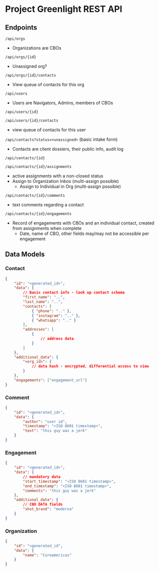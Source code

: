 # Project Greenlight REST API

## Endpoints

`/api/orgs`

- Organizations are CBOs

`/api/orgs/{id}`

- Unassigned org?

`/api/orgs/{id}/contacts`

- View queue of contacts for this org

`/api/users`

- Users are Navigators, Admins, members of CBOs

`/api/users/{id}`

`/api/users/{id}/contacts`

- view queue of contacts for this user

`/api/contacts?status=<unassigned>` (basic intake form)

- Contacts are client dossiers, their public info, audit log

`/api/contacts/{id}`

`/api/contacts/{id}/assignments`

- active assignments with a non-closed status
- Assign to Organization Inbox (multi-assign possible)
  - Assign to Individual in Org (multi-assign possible)

`/api/contacts/{id}/comments`

- text comments regarding a contact

`/api/contacts/{id}/engagements`

- Record of engagements with CBOs and an individual contact, created from assignments when complete
  - Date, name of CBO, other fields may/may not be accessible per engagement

## Data Models

### Contact

```json
{
	"id": "<generated_id>",
	"data": {
		// Basic contact info - look up contact schema
		"first_name": "..",
		"last_name": "..",
		"contacts": [
			{ "phone": ".." },
			{ "instagram": ".." },
			{ "whatsapp": ".." }
		],
		"addresses": [
			{
				// address data
			}
		]
	},
	"additional_data": {
		"<org_id>": {
			// data hash - encrypted, differential access to view
		}
	},
	"engagements": ["engagement_url"]
}
```

### Comment

```json
{
	"id": "<generated_id>",
	"data": {
		"author": "user id",
		"timestamp": "<ISO 8601 timestamp>",
		"text": "this guy was a jerk"
	}
}
```

### Engagement

```json
{
	"id": "<generated_id>",
	"data": {
		// mandatory data
		"start_timestamp": "<ISO 8601 timestamp>",
		"end_timestamp": "<ISO 8601 timestamp>",
		"comments": "this guy was a jerk"
	},
	"additional_data": {
		// CBO DATA fields
		"shot_brand": "moderna"
	}
}
```

### Organization

```json
{
	"id": "<generated_id",
	"data": {
		"name": "Cureamericas"
	}
}
```
